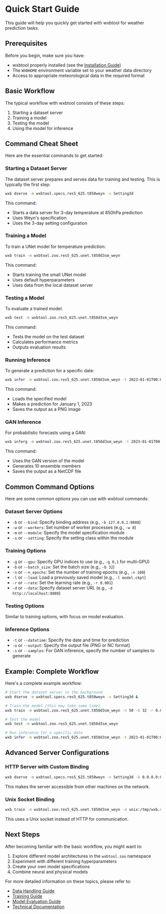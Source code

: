 # Quick Start Guide

This guide will help you quickly get started with wxbtool for weather prediction tasks.

## Prerequisites

Before you begin, make sure you have:
- wxbtool properly installed (see the [Installation Guide](installation.md))
- The `WXBHOME` environment variable set to your weather data directory
- Access to appropriate meteorological data in the required format

## Basic Workflow

The typical workflow with wxbtool consists of these steps:

1. Starting a dataset server
2. Training a model
3. Testing the model
4. Using the model for inference

## Command Cheat Sheet

Here are the essential commands to get started:

### Starting a Dataset Server

The dataset server prepares and serves data for training and testing. This is typically the first step:

```bash
wxb dserve -m wxbtool.specs.res5_625.t850weyn -s Setting3d
```

This command:
- Starts a data server for 3-day temperature at 850hPa prediction
- Uses Weyn's specification
- Uses the 3-day setting configuration

### Training a Model

To train a UNet model for temperature prediction:

```bash
wxb train -m wxbtool.zoo.res5_625.unet.t850d3sm_weyn
```

This command:
- Starts training the small UNet model
- Uses default hyperparameters
- Uses data from the local dataset server

### Testing a Model

To evaluate a trained model:

```bash
wxb test -m wxbtool.zoo.res5_625.unet.t850d3sm_weyn
```

This command:
- Tests the model on the test dataset
- Calculates performance metrics
- Outputs evaluation results

### Running Inference

To generate a prediction for a specific date:

```bash
wxb infer -m wxbtool.zoo.res5_625.unet.t850d3sm_weyn -t 2023-01-01T00:00:00 -o output.png
```

This command:
- Loads the specified model
- Makes a prediction for January 1, 2023
- Saves the output as a PNG image

### GAN Inference

For probabilistic forecasts using a GAN:

```bash
wxb inferg -m wxbtool.zoo.res5_625.unet.t850d3sm_weyn -t 2023-01-01T00:00:00 -s 10 -o output.nc
```

This command:
- Uses the GAN version of the model
- Generates 10 ensemble members
- Saves the output as a NetCDF file

## Common Command Options

Here are some common options you can use with wxbtool commands:

### Dataset Server Options

- `-b` or `--bind`: Specify binding address (e.g., `-b 127.0.0.1:8088`)
- `-w` or `--workers`: Set number of worker processes (e.g., `-w 8`)
- `-m` or `--module`: Specify the model specification module
- `-s` or `--setting`: Specify the setting class within the module

### Training Options

- `-g` or `--gpu`: Specify GPU indices to use (e.g., `-g 0,1` for multi-GPU)
- `-b` or `--batch_size`: Set the batch size (e.g., `-b 32`)
- `-n` or `--n_epochs`: Set the number of training epochs (e.g., `-n 100`)
- `-l` or `--load`: Load a previously saved model (e.g., `-l model.ckpt`)
- `-r` or `--rate`: Set the learning rate (e.g., `-r 0.001`)
- `-d` or `--data`: Specify dataset server URL (e.g., `-d http://localhost:8088`)

### Testing Options

Similar to training options, with focus on model evaluation.

### Inference Options

- `-t` or `--datetime`: Specify the date and time for prediction
- `-o` or `--output`: Specify the output file (PNG or NC format)
- `-s` or `--samples`: For GAN inference, specify the number of samples to generate

## Example: Complete Workflow

Here's a complete example workflow:

```bash
# Start the dataset server in the background
wxb dserve -m wxbtool.specs.res5_625.t850weyn -s Setting3d &

# Train the model (this may take some time)
wxb train -m wxbtool.zoo.res5_625.unet.t850d3sm_weyn -n 50 -b 32 -r 0.001

# Test the model
wxb test -m wxbtool.zoo.res5_625.unet.t850d3sm_weyn

# Run inference for a specific date
wxb infer -m wxbtool.zoo.res5_625.unet.t850d3sm_weyn -t 2023-01-01T00:00:00 -o forecast.png
```

## Advanced Server Configurations

### HTTP Server with Custom Binding

```bash
wxb dserve -m wxbtool.specs.res5_625.t850weyn -s Setting3d -b 0.0.0.0:8088
```

This makes the server accessible from other machines on the network.

### Unix Socket Binding

```bash
wxb train -m wxbtool.zoo.res5_625.unet.t850d3sm_weyn -d unix:/tmp/wxb.sock
```

This uses a Unix socket instead of HTTP for communication.

## Next Steps

After becoming familiar with the basic workflow, you might want to:

1. Explore different model architectures in the `wxbtool.zoo` namespace
2. Experiment with different training hyperparameters
3. Create your own model specifications
4. Combine neural and physical models

For more detailed information on these topics, please refer to:

- [Data Handling Guide](data_handling/overview.md)
- [Training Guide](training/overview.md)
- [Model Evaluation Guide](evaluation/overview.md)
- [Technical Documentation](../technical/index.md)
